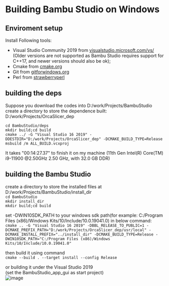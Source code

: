 # Building Bambu Studio on Windows

## Enviroment setup
Install Following tools:
- Visual Studio Community 2019 from [visualstudio.microsoft.com/vs/](https://visualstudio.microsoft.com/vs/) (Older versions are not supported as Bambu Studio requires support for C++17, and newer versions should also be ok);
- Cmake from [cmake.org](https://cmake.org/download/)
- Git from [gitforwindows.org](https://gitforwindows.org/) 
- Perl from [strawberryperl](https://strawberryperl.com/)

## building the deps
Suppose you download the codes into D:/work/Projects/BambuStudio  
create a directory to store the dependence built: D:/work/Projects/OrcaSlicer_dep

`cd BambuStudio/deps`  
`mkdir build;cd build`  
`cmake ../ -G "Visual Studio 16 2019" -DDESTDIR="D:/work/Projects/OrcaSlicer_dep" -DCMAKE_BUILD_TYPE=Release`  
`msbuild /m ALL_BUILD.vcxproj`  

It takes "00:14:27.37" to finish it on my machine (11th Gen Intel(R) Core(TM) i9-11900 @2.50GHz   2.50 GHz, with 32.0 GB DDR)

## building the Bambu Studio
create a directory to store the installed files at D:/work/Projects/BambuStudio/install_dir  
`cd BambuStudio`  
`mkdir install_dir`  
`mkdir build;cd build`  

set -DWIN10SDK_PATH to your windows sdk path(for example: C:/Program Files (x86)/Windows Kits/10/Include/10.0.19041.0) in below command:  
`cmake .. -G "Visual Studio 16 2019" -DBBL_RELEASE_TO_PUBLIC=1 -DCMAKE_PREFIX_PATH="D:/work/Projects/OrcaSlicer_dep/usr/local" -DCMAKE_INSTALL_PREFIX="../install_dir" -DCMAKE_BUILD_TYPE=Release -DWIN10SDK_PATH="C:/Program Files (x86)/Windows Kits/10/Include/10.0.19041.0"` 

then build it using command  
`cmake --build . --target install --config Release`  

or building it under the Visual Studio 2019  
(set the BambuStudio_app_gui as start project)  
![image](https://user-images.githubusercontent.com/106916061/179185940-06135b47-f2a4-415a-9be4-666680fa0f9a.png)


